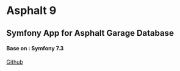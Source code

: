 # Asphalt 9

## Symfony App for Asphalt Garage Database
 
#### Base on : Symfony 7.3

[Github](https://github.com/Karlito15/asphalt)
